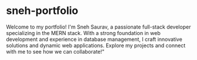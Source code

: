 # sneh-portfolio
Welcome to my portfolio! I'm Sneh Saurav, a passionate full-stack developer specializing in the MERN stack. With a strong foundation in web development and experience in database management, I craft innovative solutions and dynamic web applications. Explore my projects and connect with me to see how we can collaborate!"
